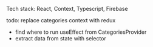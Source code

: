 Tech stack:
React, Context, Typescript, Firebase

todo:
replace categories context with redux

- find where to run useEffect from CategoriesProvider
- extract data from state with selector